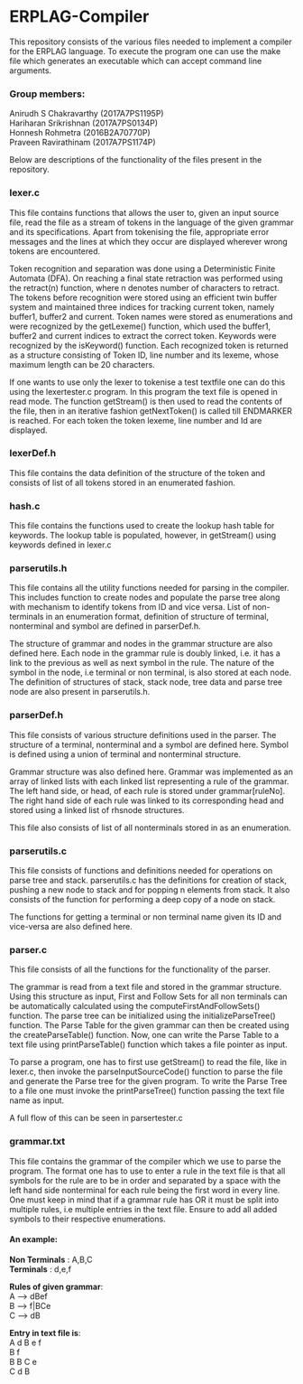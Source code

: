# ERPLAG-Compiler
This repository consists of the various files needed to implement a compiler for the ERPLAG language. To execute the program one can use the make file which generates an executable which can accept command line arguments.


### Group members:
Anirudh S Chakravarthy	(2017A7PS1195P) <br/>
Hariharan Srikrishnan	(2017A7PS0134P) <br/>
Honnesh Rohmetra		(2016B2A70770P) <br/>
Praveen Ravirathinam	(2017A7PS1174P) <br/>

Below are descriptions of the functionality of the files present in the repository.


### lexer.c
This file contains functions that allows the user to, given an input source file, read the file as a stream of tokens in the language of the given grammar and its specifications. Apart from tokenising the file, appropriate error messages and the lines at which they occur are displayed wherever wrong tokens are encountered. 

Token recognition and separation was done using a Deterministic Finite Automata (DFA). On reaching a final state retraction was performed using the retract(n) function, where n denotes number of characters to retract. The tokens before recognition were stored using an efficient twin buffer system and maintained three indices for tracking current token, namely buffer1, buffer2 and current. Token names were stored as enumerations and were recognized by the getLexeme() function, which used the buffer1, buffer2 and current indices to extract the correct token. Keywords were recognized by the isKeyword() function. Each recognized token is returned as a structure consisting of Token ID, line number and its lexeme, whose maximum length can be 20 characters.

If one wants to use only the lexer to tokenise a test textfile one can do this using the lexertester.c program. In this program the text file is opened in read mode. The function getStream() is then used to read the contents of the file, then in an iterative fashion getNextToken() is called till ENDMARKER is reached. For each token the token lexeme, line number and Id are displayed.

### lexerDef.h
This file contains the data definition of the structure of the token and consists of list of all tokens stored in an enumerated fashion. 

### hash.c
This file contains the functions used to create the lookup hash table for keywords. The lookup table is populated, however, in getStream() using keywords defined in lexer.c

### parserutils.h
This file contains all the utility functions needed for parsing in the compiler. This includes function to create nodes and populate the parse tree along with mechanism to identify tokens from ID and vice versa. List of non-terminals in an enumeration format, definition of structure of terminal, nonterminal and symbol are defined in parserDef.h.

The structure of grammar and nodes in the grammar structure are also defined here. Each node in the grammar rule is doubly linked, i.e. it has a link to the previous as well as next symbol in the rule. The nature of the symbol in the node, i.e terminal or non terminal, is also stored at each node. The definition of structures of stack, stack node, tree data and parse tree node are also present in parserutils.h.

### parserDef.h
This file consists of various structure definitions used in the parser. The structure of a terminal, nonterminal and a symbol are defined here. Symbol is defined using a union of terminal and nonterminal structure.

Grammar structure was also defined here. Grammar was implemented as an array of linked lists with each linked list representing a rule of the grammar. The left hand side, or head, of each rule is stored under grammar[ruleNo]. The right hand side of each rule was linked to its corresponding head and stored using a linked list of rhsnode structures. 

This file also consists of list of all nonterminals stored in as an enumeration.

### parserutils.c
This file consists of functions and definitions needed for operations on parse tree and stack. parserutils.c has the definitions for creation of stack, pushing a new node to stack and for popping n elements from stack. It also consists of the function for performing a deep copy of a node on stack.

The functions for getting a terminal or non terminal name given its ID and vice-versa are also defined here.

### parser.c
This file consists of all the functions for the functionality of the parser.

The grammar is read from a text file and stored in the grammar structure. Using this structure as input, First and Follow Sets for all non terminals can be automatically calculated using the computeFirstAndFollowSets() function. The parse tree can be initialized using the initializeParseTree() function. The Parse Table for the given grammar can then be created using the createParseTable() function. Now, one can write the Parse Table to a text file using printParseTable() function which takes a file pointer as input.

To parse a program, one has to first use getStream() to read the file, like in lexer.c, then invoke the parseInputSourceCode() function to parse the file and generate the Parse tree for the given program. To write the Parse Tree to a file one must invoke the printParseTree() function passing the text file name as input.

A full flow of this can be seen in parsertester.c

### grammar.txt
This file contains the grammar of the compiler which we use to parse the program. The format one has to use to enter a rule in the text file is that all symbols for the rule are to be in order and separated by a space with the left hand side nonterminal for each rule being the first word in every line. One must keep in mind that if a grammar rule has OR it must be split into multiple rules, i.e multiple entries in the text file. Ensure to add all added symbols to their respective enumerations.

#### An example:

**Non Terminals** :	A,B,C <br/>
**Terminals** :		d,e,f <br/>

**Rules of given grammar**:	<br/>
A --> dBef <br/>
B --> f|BCe <br/>
C --> dB <br/>

**Entry in text file is**: <br/>
	A d B e f <br/>
	B f <br/>
	B B C e <br/>
	C d B <br/>
